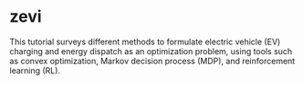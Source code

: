 # zevi
This tutorial surveys different methods to formulate electric vehicle (EV) charging and energy dispatch as an optimization problem, using tools such as convex optimization, Markov decision process (MDP), and reinforcement learning (RL).
